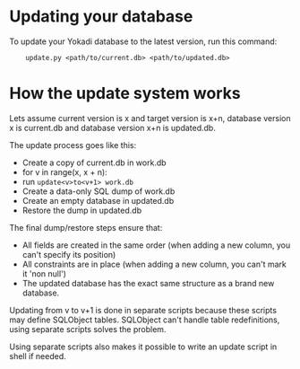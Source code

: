 # Updating your database

To update your Yokadi database to the latest version, run this command:

		update.py <path/to/current.db> <path/to/updated.db>

# How the update system works

Lets assume current version is x and target version is x+n, database version x
is current.db and database version x+n is updated.db.

The update process goes like this:

- Create a copy of current.db in work.db
- for v in range(x, x + n):
 - run `update<v>to<v+1> work.db`
- Create a data-only SQL dump of work.db
- Create an empty database in updated.db
- Restore the dump in updated.db

The final dump/restore steps ensure that:

- All fields are created in the same order (when adding a new column, you can't
  specify its position)
- All constraints are in place (when adding a new column, you can't mark it
  'non null')
- The updated database has the exact same structure as a brand new database.

Updating from v to v+1 is done in separate scripts because these scripts may
define SQLObject tables.  SQLObject can't handle table redefinitions, using
separate scripts solves the problem.

Using separate scripts also makes it possible to write an update script in
shell if needed.
